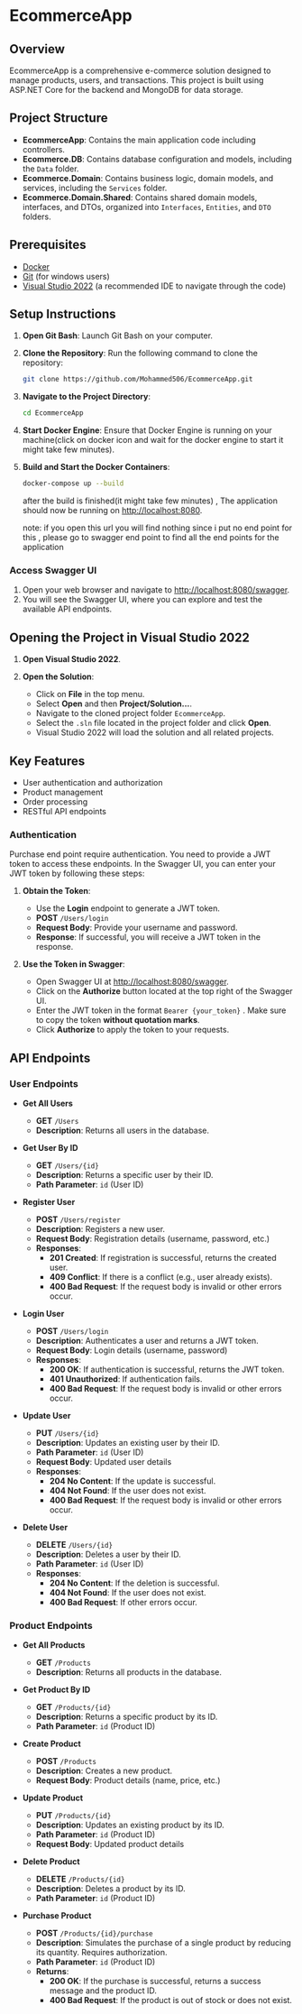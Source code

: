 # EcommerceApp

## Overview

EcommerceApp is a comprehensive e-commerce solution designed to manage products, users, and transactions. This project is built using ASP.NET Core for the backend and MongoDB for data storage.

## Project Structure

- **EcommerceApp**: Contains the main application code including controllers.
- **Ecommerce.DB**: Contains database configuration and models, including the `Data` folder.
- **Ecommerce.Domain**: Contains business logic, domain models, and services, including the `Services` folder.
- **Ecommerce.Domain.Shared**: Contains shared domain models, interfaces, and DTOs, organized into `Interfaces`, `Entities`, and `DTO` folders.

## Prerequisites

- [Docker](https://www.docker.com/get-started)
- [Git](https://git-scm.com/download/win) (for windows users)
- [Visual Studio 2022](https://visualstudio.microsoft.com/vs/) (a recommended IDE to navigate through the code)  


## Setup Instructions


1. **Open Git Bash**: Launch Git Bash on your computer.

2. **Clone the Repository**: Run the following command to clone the repository:
    ```bash
    git clone https://github.com/Mohammed506/EcommerceApp.git
    ```

3. **Navigate to the Project Directory**:
    ```bash
    cd EcommerceApp
    ```

4. **Start Docker Engine**: Ensure that Docker Engine is running on your machine(click on docker icon and wait for the docker engine to start it might take few minutes).

5. **Build and Start the Docker Containers**:
    ```bash
    docker-compose up --build
    ```

   after the build is finished(it might take few minutes) ,
   The application should now be running on [http://localhost:8080](http://localhost:8080).
   
   note: if you open this url you will find nothing since i put no end point for this , please go to swagger end point to find all the end points for the application

### Access Swagger UI

1. Open your web browser and navigate to [http://localhost:8080/swagger](http://localhost:8080/swagger).
2. You will see the Swagger UI, where you can explore and test the available API endpoints.


## Opening the Project in Visual Studio 2022

1. **Open Visual Studio 2022**.

2. **Open the Solution**:
   - Click on **File** in the top menu.
   - Select **Open** and then **Project/Solution...**.
   - Navigate to the cloned project folder `EcommerceApp`.
   - Select the `.sln` file located in the project folder and click **Open**.
   - Visual Studio 2022 will load the solution and all related projects.



## Key Features

- User authentication and authorization
- Product management
- Order processing
- RESTful API endpoints

### Authentication

Purchase end point require authentication. You need to provide a JWT token to access these endpoints. In the Swagger UI, you can enter your JWT token by following these steps:

1. **Obtain the Token**:
   - Use the **Login** endpoint to generate a JWT token.
   - **POST** `/Users/login`
   - **Request Body**: Provide your username and password.
   - **Response**: If successful, you will receive a JWT token in the response.

2. **Use the Token in Swagger**:
   - Open Swagger UI at [http://localhost:8080/swagger](http://localhost:8080/swagger).
   - Click on the **Authorize** button located at the top right of the Swagger UI.
   - Enter the JWT token in the format `Bearer {your_token}` . Make sure to copy the token **without quotation marks**.
   - Click **Authorize** to apply the token to your requests.
## API Endpoints

### User Endpoints

- **Get All Users**
  - **GET** `/Users`
  - **Description**: Returns all users in the database.

- **Get User By ID**
  - **GET** `/Users/{id}`
  - **Description**: Returns a specific user by their ID.
  - **Path Parameter**: `id` (User ID)

- **Register User**
  - **POST** `/Users/register`
  - **Description**: Registers a new user.
  - **Request Body**: Registration details (username, password, etc.)
  - **Responses**:
    - **201 Created**: If registration is successful, returns the created user.
    - **409 Conflict**: If there is a conflict (e.g., user already exists).
    - **400 Bad Request**: If the request body is invalid or other errors occur.

- **Login User**
  - **POST** `/Users/login`
  - **Description**: Authenticates a user and returns a JWT token.
  - **Request Body**: Login details (username, password)
  - **Responses**:
    - **200 OK**: If authentication is successful, returns the JWT token.
    - **401 Unauthorized**: If authentication fails.
    - **400 Bad Request**: If the request body is invalid or other errors occur.

- **Update User**
  - **PUT** `/Users/{id}`
  - **Description**: Updates an existing user by their ID.
  - **Path Parameter**: `id` (User ID)
  - **Request Body**: Updated user details
  - **Responses**:
    - **204 No Content**: If the update is successful.
    - **404 Not Found**: If the user does not exist.
    - **400 Bad Request**: If the request body is invalid or other errors occur.

- **Delete User**
  - **DELETE** `/Users/{id}`
  - **Description**: Deletes a user by their ID.
  - **Path Parameter**: `id` (User ID)
  - **Responses**:
    - **204 No Content**: If the deletion is successful.
    - **404 Not Found**: If the user does not exist.
    - **400 Bad Request**: If other errors occur.

### Product Endpoints

- **Get All Products**
  - **GET** `/Products`
  - **Description**: Returns all products in the database.

- **Get Product By ID**
  - **GET** `/Products/{id}`
  - **Description**: Returns a specific product by its ID.
  - **Path Parameter**: `id` (Product ID)

- **Create Product**
  - **POST** `/Products`
  - **Description**: Creates a new product.
  - **Request Body**: Product details (name, price, etc.)

- **Update Product**
  - **PUT** `/Products/{id}`
  - **Description**: Updates an existing product by its ID.
  - **Path Parameter**: `id` (Product ID)
  - **Request Body**: Updated product details

- **Delete Product**
  - **DELETE** `/Products/{id}`
  - **Description**: Deletes a product by its ID.
  - **Path Parameter**: `id` (Product ID)

- **Purchase Product**
  - **POST** `/Products/{id}/purchase`
  - **Description**: Simulates the purchase of a single product by reducing its quantity. Requires authorization.
  - **Path Parameter**: `id` (Product ID)
  - **Returns**: 
    - **200 OK**: If the purchase is successful, returns a success message and the product ID.
    - **400 Bad Request**: If the product is out of stock or does not exist.


